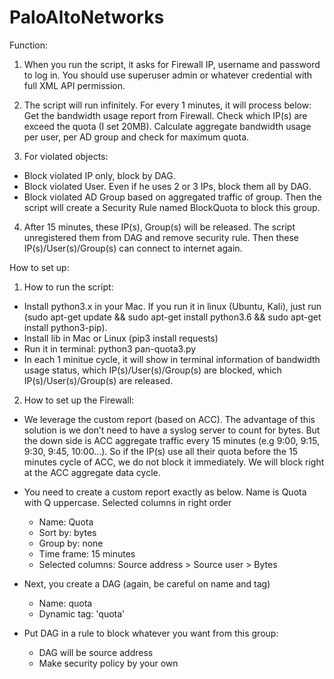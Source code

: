 # PaloAltoNetworks

Function:
1. When you run the script, it asks for Firewall IP, username and password to log in. You should use superuser admin or whatever credential with full XML API permission.
2. The script will run infinitely. For every 1 minutes, it will process below:
Get the bandwidth usage report from Firewall.
Check which IP(s) are exceed the quota (I set 20MB). Calculate aggregate bandwidth usage per user, per AD group and check for maximum quota.

3. For violated objects:
- Block violated IP only, block by DAG.
- Block violated User. Even if he uses 2 or 3 IPs, block them all by DAG.
- Block violated AD Group based on aggregated traffic of group. Then the script will create a Security Rule named BlockQuota to block this group. 
 
4. After 15 minutes, these IP(s), Group(s) will be released. The script unregistered them from DAG and remove security rule. Then these IP(s)/User(s)/Group(s) can connect to internet again.


 

How to set up:
1. How to run the script:
- Install python3.x in your Mac. If you run it in linux (Ubuntu, Kali), just run (sudo apt-get update && sudo apt-get install python3.6 && sudo apt-get install python3-pip).
- Install lib in Mac or Linux (pip3 install requests)
- Run it in terminal: python3 pan-quota3.py
- In each 1 minitue cycle, it will show in terminal information of bandwidth usage status, which IP(s)/User(s)/Group(s) are blocked, which IP(s)/User(s)/Group(s) are released.

2. How to set up the Firewall:

- We leverage the custom report (based on ACC). The advantage of this solution is we don’t need to have a syslog server to count for bytes. But the down side is ACC aggregate traffic every 15 minutes (e.g 9:00, 9:15, 9:30, 9:45, 10:00…). So if the IP(s) use all their quota before the 15 minutes cycle of ACC, we do not block it immediately. We will block right at the ACC aggregate data cycle.
- You need to create a custom report exactly as below. Name is Quota with Q uppercase. Selected columns in right order
	- Name: Quota
	- Sort by: bytes
	- Group by: none
	- Time frame: 15 minutes
	- Selected columns: Source address > Source user > Bytes

 
- Next, you create a DAG (again, be careful on name and tag)
	- Name: quota
	- Dynamic tag: 'quota'
 
- Put DAG in a rule to block whatever you want from this group:
	- DAG will be source address
	- Make security policy by your own

 
 